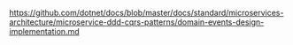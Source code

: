 https://github.com/dotnet/docs/blob/master/docs/standard/microservices-architecture/microservice-ddd-cqrs-patterns/domain-events-design-implementation.md
